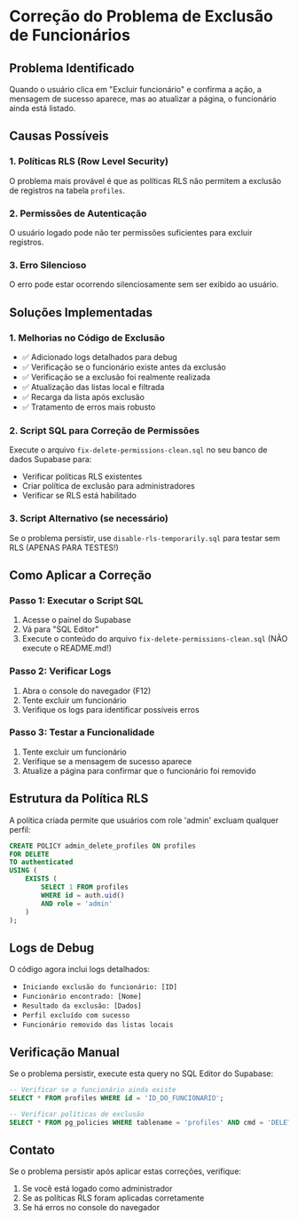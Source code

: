 # Correção do Problema de Exclusão de Funcionários

## Problema Identificado
Quando o usuário clica em "Excluir funcionário" e confirma a ação, a mensagem de sucesso aparece, mas ao atualizar a página, o funcionário ainda está listado.

## Causas Possíveis

### 1. Políticas RLS (Row Level Security)
O problema mais provável é que as políticas RLS não permitem a exclusão de registros na tabela `profiles`.

### 2. Permissões de Autenticação
O usuário logado pode não ter permissões suficientes para excluir registros.

### 3. Erro Silencioso
O erro pode estar ocorrendo silenciosamente sem ser exibido ao usuário.

## Soluções Implementadas

### 1. Melhorias no Código de Exclusão
- ✅ Adicionado logs detalhados para debug
- ✅ Verificação se o funcionário existe antes da exclusão
- ✅ Verificação se a exclusão foi realmente realizada
- ✅ Atualização das listas local e filtrada
- ✅ Recarga da lista após exclusão
- ✅ Tratamento de erros mais robusto

### 2. Script SQL para Correção de Permissões
Execute o arquivo `fix-delete-permissions-clean.sql` no seu banco de dados Supabase para:
- Verificar políticas RLS existentes
- Criar política de exclusão para administradores
- Verificar se RLS está habilitado

### 3. Script Alternativo (se necessário)
Se o problema persistir, use `disable-rls-temporarily.sql` para testar sem RLS (APENAS PARA TESTES!)

## Como Aplicar a Correção

### Passo 1: Executar o Script SQL
1. Acesse o painel do Supabase
2. Vá para "SQL Editor"
3. Execute o conteúdo do arquivo `fix-delete-permissions-clean.sql` (NÃO execute o README.md!)

### Passo 2: Verificar Logs
1. Abra o console do navegador (F12)
2. Tente excluir um funcionário
3. Verifique os logs para identificar possíveis erros

### Passo 3: Testar a Funcionalidade
1. Tente excluir um funcionário
2. Verifique se a mensagem de sucesso aparece
3. Atualize a página para confirmar que o funcionário foi removido

## Estrutura da Política RLS

A política criada permite que usuários com role 'admin' excluam qualquer perfil:

```sql
CREATE POLICY admin_delete_profiles ON profiles
FOR DELETE
TO authenticated
USING (
    EXISTS (
        SELECT 1 FROM profiles 
        WHERE id = auth.uid() 
        AND role = 'admin'
    )
);
```

## Logs de Debug

O código agora inclui logs detalhados:
- `Iniciando exclusão do funcionário: [ID]`
- `Funcionário encontrado: [Nome]`
- `Resultado da exclusão: [Dados]`
- `Perfil excluído com sucesso`
- `Funcionário removido das listas locais`

## Verificação Manual

Se o problema persistir, execute esta query no SQL Editor do Supabase:

```sql
-- Verificar se o funcionário ainda existe
SELECT * FROM profiles WHERE id = 'ID_DO_FUNCIONARIO';

-- Verificar políticas de exclusão
SELECT * FROM pg_policies WHERE tablename = 'profiles' AND cmd = 'DELETE';
```

## Contato

Se o problema persistir após aplicar estas correções, verifique:
1. Se você está logado como administrador
2. Se as políticas RLS foram aplicadas corretamente
3. Se há erros no console do navegador 